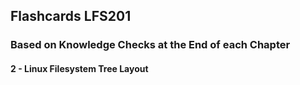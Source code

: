 ## Flashcards LFS201
### Based on Knowledge Checks at the End of each Chapter

#### 2 - Linux Filesystem Tree Layout

